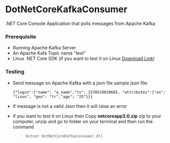 # DotNetCoreKafkaConsumer
.NET Core Console Application that polls messages from Apache Kafka

### Prerequisite

- Running Apache Kafka Server
- An Apache Kafa Topic name "test"
- Linux .NET Core SDK (if you want to test it on Linux [Download Link](http://https://dotnet.microsoft.com/download "Download Link"))


### Testing

- Send message on Apache Kafka with a json file
sample json file:

	 ```{"login":{"name": "a_name","ts": 1570519030665, "attributes":{"os": "linux", "geo": "tr","age": "25"}}}```
- if message is not a valid Json then it will raise an error

- if you want to test it on Linux then Copy **netcoreapp3.0.zip** zip to your computer, unzip and go to folder on your terminal and then run the command 

	> `dotnet DotNetCoreKafkaConsumer.dll`
